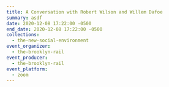 ```yaml
---
title: A Conversation with Robert Wilson and Willem Dafoe
summary: asdf
date: 2020-12-08 17:22:00 -0500
end_date: 2020-12-08 17:22:00 -0500
collections:
  - the-new-social-environment
event_organizer:
  - the-brooklyn-rail
event_producer:
  - the-brooklyn-rail
event_platform:
  - zoom
---
```


